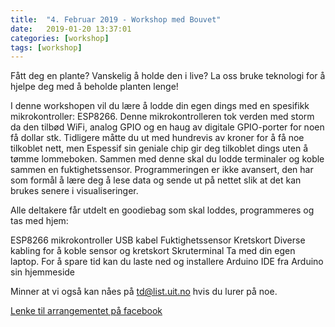 ```yaml
---
title:  "4. Februar 2019 - Workshop med Bouvet"
date:   2019-01-20 13:37:01
categories: [workshop] 
tags: [workshop]
---
```


Fått deg en plante? Vanskelig å holde den i live? La oss bruke teknologi for å hjelpe deg med å beholde planten lenge!

I denne workshopen vil du lære å lodde din egen dings med en spesifikk mikrokontroller: ESP8266. Denne mikrokontrolleren tok verden med storm da den tilbød WiFi, analog GPIO og en haug av digitale GPIO-porter for noen få dollar stk. Tidligere måtte du ut med hundrevis av kroner for å få noe tilkoblet nett, men Espessif sin geniale chip gir deg tilkoblet dings uten å tømme lommeboken. Sammen med denne skal du lodde terminaler og koble sammen en fuktighetssensor. Programmeringen er ikke avansert, den har som formål å lære deg å lese data og sende ut på nettet slik at det kan brukes senere i visualiseringer.

Alle deltakere får utdelt en goodiebag som skal loddes, programmeres og tas med hjem:

ESP8266 mikrokontroller
USB kabel
Fuktighetssensor
Kretskort
Diverse kabling for å koble sensor og kretskort
Skruterminal
Ta med din egen laptop. For å spare tid kan du laste ned og installere Arduino IDE fra Arduino sin hjemmeside




Minner at vi også kan nåes på [td@list.uit.no](mailto:td@list.uit.no) hvis du lurer på noe.

[Lenke til arrangementet på facebook](https://www.facebook.com/events/2145904522132417/)